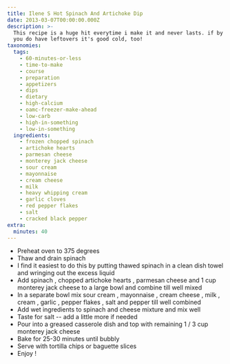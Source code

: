 ```yaml
---
title: Ilene S Hot Spinach And Artichoke Dip
date: 2013-03-07T00:00:00.000Z
description: >-
  This recipe is a huge hit everytime i make it and never lasts. if by chance
  you do have leftovers it's good cold, too!
taxonomies:
  tags:
    - 60-minutes-or-less
    - time-to-make
    - course
    - preparation
    - appetizers
    - dips
    - dietary
    - high-calcium
    - oamc-freezer-make-ahead
    - low-carb
    - high-in-something
    - low-in-something
  ingredients:
    - frozen chopped spinach
    - artichoke hearts
    - parmesan cheese
    - monterey jack cheese
    - sour cream
    - mayonnaise
    - cream cheese
    - milk
    - heavy whipping cream
    - garlic cloves
    - red pepper flakes
    - salt
    - cracked black pepper
extra:
  minutes: 40
---
```

 - Preheat oven to 375 degrees
 - Thaw and drain spinach
 - I find it easiest to do this by putting thawed spinach in a clean dish towel and wringing out the excess liquid
 - Add spinach , chopped artichoke hearts , parmesan cheese and 1 cup monterey jack cheese to a large bowl and combine till well mixed
 - In a separate bowl mix sour cream , mayonnaise , cream cheese , milk , cream , garlic , pepper flakes , salt and pepper till well combined
 - Add wet ingredients to spinach and cheese mixture and mix well
 - Taste for salt -- add a little more if needed
 - Pour into a greased casserole dish and top with remaining 1 / 3 cup monterey jack cheese
 - Bake for 25-30 minutes until bubbly
 - Serve with tortilla chips or baguette slices
 - Enjoy !
